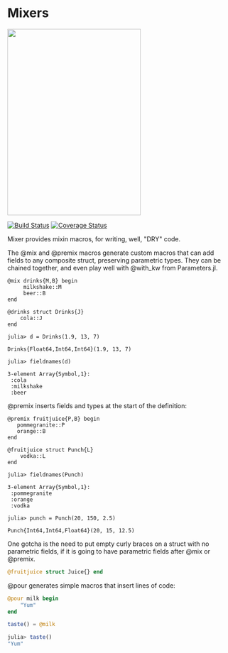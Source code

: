 # Mixers

<img src="https://www.giraffescanbake.com/wp-content/uploads/2016/12/Pomegranate-Martini3.gif" data-canonical-src="https://www.giraffescanbake.com/wp-content/uploads/2016/12/Pomegranate-Martini3.gif" width="300" height="420" />

[![Build Status](https://travis-ci.org/rafaqz/Mixers.jl.svg?branch=master)](https://travis-ci.org/rafaqz/Mixers.jl)
[![Coverage Status](https://coveralls.io/repos/rafaqz/Mixers.jl/badge.svg?branch=master&service=github)](https://coveralls.io/github/rafaqz/Mixers.jl?branch=master)

Mixer provides mixin macros, for writing, well, "DRY" code.

The @mix and @premix macros generate custom macros that can add fields to any
composite struct, preserving parametric types. They can be chained together, and
even play well with @with_kw from Parameters.jl. 

```juliarepl
@mix drinks{M,B} begin
     milkshake::M
     beer::B
end

@drinks struct Drinks{J}
    cola::J
end

julia> d = Drinks(1.9, 13, 7)
                  
Drinks{Float64,Int64,Int64}(1.9, 13, 7)                

julia> fieldnames(d)

3-element Array{Symbol,1}:
 :cola    
 :milkshake
 :beer     
```

@premix inserts fields and types at the start of the definition:

```juliarepl
@premix fruitjuice{P,B} begin
   pommegranite::P
   orange::B
end

@fruitjuice struct Punch{L}
    vodka::L
end

julia> fieldnames(Punch)

3-element Array{Symbol,1}:
 :pommegranite
 :orange      
 :vodka       

julia> punch = Punch(20, 150, 2.5)
               
Punch{Int64,Int64,Float64}(20, 15, 12.5) 
```

One gotcha is the need to put empty curly braces on a struct with no
parametric fields, if it is going to have parametric fields after @mix or
@premix.

```julia
@fruitjuice struct Juice{} end
```

@pour generates simple macros that insert lines of code:

```julia
@pour milk begin
    "Yum"
end

taste() = @milk

julia> taste()                                                                      
"Yum"
```
